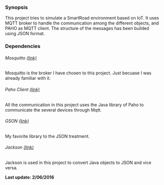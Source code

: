 ### Synopsis 

This project tries to simulate a SmartRoad environment based on IoT. It uses MQTT broker to handle the communication among the different objects, and PAHO as MQTT client. The structure of the messages has been builded using JSON format. 


### Dependencies

###### Mosquitto [(link)](http://mosquitto.org/)
Mosquitto is the broker I have chosen to this project. 
Just becuase I was already familiar with it. 

 
###### Paho Client [(link)](https://eclipse.org/paho/)
All the communication in this project uses the Java library of Paho 
to communicate the several devices through Mqtt.  


###### GSON [(link)](https://github.com/google/gson)
My favorite library to the JSON treatment. 


###### Jackson [(link)](https://github.com/FasterXML/jackson-datatype-jsr310)
Jackson is used in this project to convert Java objects to JSON and vice versa. 

**Last update: 2/06/2016** 

